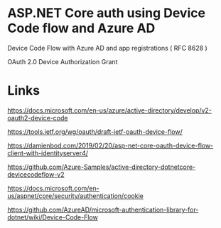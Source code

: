 # ASP.NET Core auth using Device Code flow and Azure AD

Device Code Flow with Azure AD and app registrations ( RFC 8628 )

OAuth 2.0 Device Authorization Grant

# Links

https://docs.microsoft.com/en-us/azure/active-directory/develop/v2-oauth2-device-code

https://tools.ietf.org/wg/oauth/draft-ietf-oauth-device-flow/

https://damienbod.com/2019/02/20/asp-net-core-oauth-device-flow-client-with-identityserver4/

https://github.com/Azure-Samples/active-directory-dotnetcore-devicecodeflow-v2

https://docs.microsoft.com/en-us/aspnet/core/security/authentication/cookie

https://github.com/AzureAD/microsoft-authentication-library-for-dotnet/wiki/Device-Code-Flow